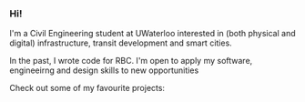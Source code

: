 ### Hi!
I'm a Civil Engineering student at UWaterloo interested in (both physical and digital) infrastructure, transit development and smart cities.

In the past, I wrote code for RBC. I'm open to apply my software, engineeirng and design skills to new opportunities

Check out some of my favourite projects:
